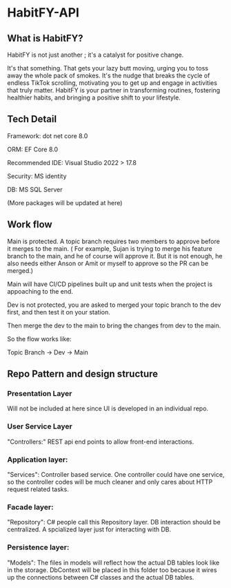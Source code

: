 # HabitFY-API

## What is HabitFY?

HabitFY is not just another ; it's a catalyst for positive change.

It's that something. That gets your lazy butt moving, urging you to toss away the whole pack of smokes. It's the nudge that breaks the cycle of endless TikTok scrolling, motivating you to get up and engage in activities that truly matter. HabitFY is your partner in transforming routines, fostering healthier habits, and bringing a positive shift to your lifestyle.

## Tech Detail

Framework: dot net core 8.0 

ORM: EF Core 8.0

Recommended IDE: Visual Studio 2022 > 17.8 

Security: MS identity

DB: MS SQL Server

(More packages will be updated at here)

## Work flow

Main is protected. A topic branch requires two members to approve before it merges to the main. ( For example, Sujan is trying to merge his feature branch to the main, and he of course will approve it. But it is not enough, he also needs either Anson or Amit or myself to approve so the PR can be merged.) 

Main will have CI/CD pipelines built up and unit tests when the project is appoaching to the end. 

Dev is not protected, you are asked to merged your topic branch to the dev first, and then test it on your station. 

Then merge the dev to the main to bring the changes from dev to the main. 

So the flow works like:

Topic Branch -> Dev -> Main

## Repo Pattern and design structure

### Presentation Layer

Will not be included at here since UI is developed in an individual repo. 

### User Service Layer

"Controllers:" REST api end points to allow front-end interactions.

### Application layer:

"Services": Controller based service. One controller could have one service, so the controller codes will be much cleaner and only cares about HTTP request related tasks.  

### Facade layer:

"Repository": C# people call this Repository layer. DB interaction should be centralized. A spcialized layer just for interacting with DB. 

### Persistence layer:

"Models": The files in models will reflect how the actual DB tables look like in the storage. DbContext will be placed in this folder too because it wires up the connections between C# classes and the actual DB tables. 



